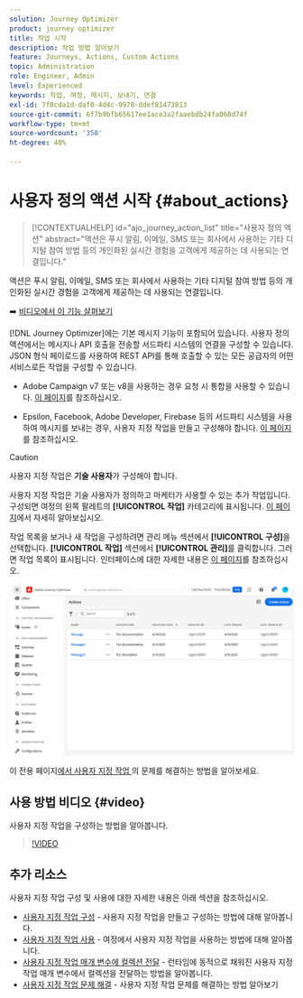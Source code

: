 ```yaml
---
solution: Journey Optimizer
product: journey optimizer
title: 작업 시작
description: 작업 방법 알아보기
feature: Journeys, Actions, Custom Actions
topic: Administration
role: Engineer, Admin
level: Experienced
keywords: 작업, 여정, 메시지, 보내기, 연결
exl-id: 7f0cda1d-daf0-4d4c-9978-ddef81473813
source-git-commit: 6f7b9bfb65617ee1ace3a2faaebdb24fa068d74f
workflow-type: tm+mt
source-wordcount: '358'
ht-degree: 40%

---
```


# 사용자 정의 액션 시작 {#about_actions}

>[!CONTEXTUALHELP]
>id="ajo_journey_action_list"
>title="사용자 정의 액션"
>abstract="액션은 푸시 알림, 이메일, SMS 또는 회사에서 사용하는 기타 디지털 참여 방법 등의 개인화된 실시간 경험을 고객에게 제공하는 데 사용되는 연결입니다."

액션은 푸시 알림, 이메일, SMS 또는 회사에서 사용하는 기타 디지털 참여 방법 등의 개인화된 실시간 경험을 고객에게 제공하는 데 사용되는 연결입니다.

➡️ [비디오에서 이 기능 살펴보기](#video)

[!DNL Journey Optimizer]에는 기본 메시지 기능이 포함되어 있습니다. 사용자 정의 액션에서는 메시지나 API 호출을 전송할 서드파티 시스템의 연결을 구성할 수 있습니다. JSON 형식 페이로드를 사용하여 REST API를 통해 호출할 수 있는 모든 공급자의 어떤 서비스로든 작업을 구성할 수 있습니다.

* Adobe Campaign v7 또는 v8을 사용하는 경우 요청 시 통합을 사용할 수 있습니다. [이 페이지](../action/acc-action.md)를 참조하십시오.

* Epsilon, Facebook, Adobe Developer, Firebase 등의 서드파티 시스템을 사용하여 메시지를 보내는 경우, 사용자 지정 작업을 만들고 구성해야 합니다. [이 페이지](../action/about-custom-action-configuration.md)를 참조하십시오.

>[!CAUTION]
>
>사용자 지정 작업은 **기술 사용자**&#x200B;가 구성해야 합니다.

사용자 지정 작업은 기술 사용자가 정의하고 마케터가 사용할 수 있는 추가 작업입니다. 구성되면 여정의 왼쪽 팔레트의 **[!UICONTROL 작업]** 카테고리에 표시됩니다. [이 페이지](../building-journeys/about-journey-activities.md#action-activities)에서 자세히 알아보십시오.

작업 목록을 보거나 새 작업을 구성하려면 관리 메뉴 섹션에서 **[!UICONTROL 구성]**&#x200B;을 선택합니다. **[!UICONTROL 작업]** 섹션에서 **[!UICONTROL 관리]**&#x200B;를 클릭합니다. 그러면 작업 목록이 표시됩니다. 인터페이스에 대한 자세한 내용은 [이 페이지](../start/user-interface.md)를 참조하십시오.

![](assets/custom1.png)

이 전용 페이지[에서 사용자 지정 작업 &#x200B;](../action/troubleshoot-custom-action.md)의 문제를 해결하는 방법을 알아보세요.

## 사용 방법 비디오 {#video}

사용자 지정 작업을 구성하는 방법을 알아봅니다.

>[!VIDEO](https://video.tv.adobe.com/v/3428396?quality=12)

## 추가 리소스

사용자 지정 작업 구성 및 사용에 대한 자세한 내용은 아래 섹션을 참조하십시오.

* [사용자 지정 작업 구성](../action/about-custom-action-configuration.md) - 사용자 지정 작업을 만들고 구성하는 방법에 대해 알아봅니다.
* [사용자 지정 작업 사용](../building-journeys/using-custom-actions.md) - 여정에서 사용자 지정 작업을 사용하는 방법에 대해 알아봅니다.
* [사용자 지정 작업 매개 변수에 컬렉션 전달](../building-journeys/collections.md) - 런타임에 동적으로 채워진 사용자 지정 작업 매개 변수에서 컬렉션을 전달하는 방법을 알아봅니다.
* [사용자 지정 작업 문제 해결](../action/troubleshoot-custom-action.md) - 사용자 지정 작업 문제를 해결하는 방법 알아보기

